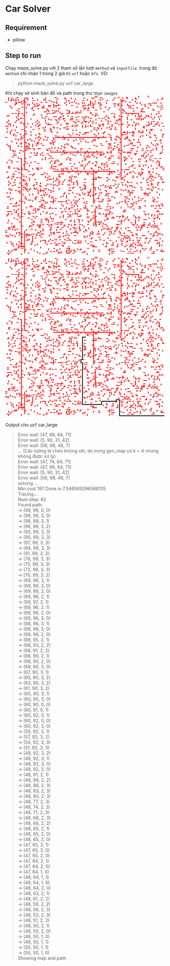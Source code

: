 # Car Solver

## Requirement
* pillow

## Step to run
Chạy maze_solve.py với 2 tham số lần lượt `method` và `inputfile`. trong đó `method` chỉ nhận 1 trong 2 giá trị `ucf` hoặc `bfs`. VD:  
> python maze_solve.py ucf car_large

Khi chạy sẽ sinh bản đồ và path trong thư mục `images`
![](images/env_car_large.png)
![](images/ucf_car_large.png) 

Output cho ucf car_large
> Error wall: [47, 89, 64, 71]  
> Error wall: [5, 90, 31, 42]  
> Error wall: [56, 98, 48, 7]   
> ...  (Các tường bị chéo không xét, do trong gen_map có k = 4 nhưng không được xử lý)  
>Error wall: [47, 74, 64, 71]  
>Error wall: [47, 89, 64, 71]  
>Error wall: [5, 90, 31, 42]  
>Error wall: [56, 98, 48, 7]  
>solving ...  
>Min cost 197 Done in 7.546595096588135  
>Tracing...  
>Num step: 82  
>Found path:  
>-> (99, 99, 0, 0)  
>-> (99, 99, 3, 0)  
>-> (98, 99, 3, 1)  
>-> (96, 99, 3, 2)  
>-> (93, 99, 3, 3)  
>-> (90, 99, 3, 3)  
>-> (87, 99, 3, 3)  
>-> (84, 99, 3, 3)  
>-> (81, 99, 3, 3)  
>-> (78, 99, 3, 3)  
>-> (75, 99, 3, 3)  
>-> (72, 99, 3, 3)  
>-> (70, 99, 3, 2)  
>-> (69, 99, 3, 1)  
>-> (69, 99, 3, 0)  
>-> (69, 99, 2, 0)  
>-> (69, 98, 2, 1)  
>-> (69, 97, 2, 1)  
>-> (69, 96, 2, 1)  
>-> (69, 96, 2, 0)  
>-> (69, 96, 3, 0)  
>-> (68, 96, 3, 1)  
>-> (68, 96, 3, 0)  
>-> (68, 96, 2, 0)  
>-> (68, 95, 2, 1)  
>-> (68, 93, 2, 2)  
>-> (68, 91, 2, 2)  
>-> (68, 90, 2, 1)  
>-> (68, 90, 2, 0)  
>-> (68, 90, 3, 0)  
>-> (67, 90, 3, 1)  
>-> (65, 90, 3, 2)  
>-> (63, 90, 3, 2)  
>-> (61, 90, 3, 2)  
>-> (60, 90, 3, 1)  
>-> (60, 90, 3, 0)  
>-> (60, 90, 0, 0)  
>-> (60, 91, 0, 1)  
>-> (60, 92, 0, 1)  
>-> (60, 92, 0, 0)  
>-> (60, 92, 3, 0)  
>-> (59, 92, 3, 1)  
>-> (57, 92, 3, 2)  
>-> (54, 92, 3, 3)  
>-> (51, 92, 3, 3)  
>-> (49, 92, 3, 2)  
>-> (48, 92, 3, 1)  
>-> (48, 92, 3, 0)  
>-> (48, 92, 2, 0)  
>-> (48, 91, 2, 1)  
>-> (48, 89, 2, 2)  
>-> (48, 86, 2, 3)  
>-> (48, 83, 2, 3)  
>-> (48, 80, 2, 3)  
>-> (48, 77, 2, 3)  
>-> (48, 74, 2, 3)  
>-> (48, 71, 2, 3)  
>-> (48, 68, 2, 3)  
>-> (48, 66, 2, 2)  
>-> (48, 65, 2, 1)  
>-> (48, 65, 2, 0)  
>-> (48, 65, 3, 0)  
>-> (47, 65, 3, 1)  
>-> (47, 65, 3, 0)  
>-> (47, 65, 2, 0)  
>-> (47, 64, 2, 1)  
>-> (47, 64, 2, 0)  
>-> (47, 64, 1, 0)  
>-> (48, 64, 1, 1)  
>-> (48, 64, 1, 0)  
>-> (48, 64, 2, 0)  
>-> (48, 63, 2, 1)  
>-> (48, 61, 2, 2)  
>-> (48, 59, 2, 2)  
>-> (48, 56, 2, 3)  
>-> (48, 53, 2, 3)  
>-> (48, 51, 2, 2)  
>-> (48, 50, 2, 1)  
>-> (48, 50, 2, 0)  
>-> (48, 50, 1, 0)  
>-> (49, 50, 1, 1)  
>-> (50, 50, 1, 1)  
>-> (50, 50, 1, 0)  
>Showing map and path  